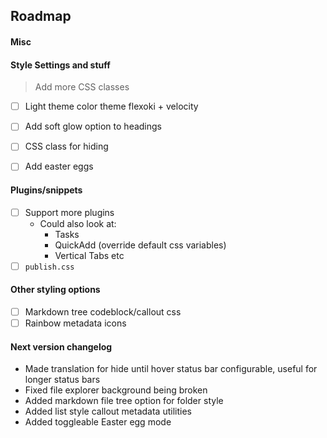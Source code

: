 ## Roadmap

#### Misc

#### Style Settings and stuff
> Add more CSS classes
- [ ] Light theme color theme flexoki + velocity
- [ ] Add soft glow option to headings
- [ ] CSS class for hiding 
- [ ] Add easter eggs



#### Plugins/snippets
- [ ] Support more plugins
  - Could also look at:
    - Tasks
    <!-- - Excalidraw (too difficult to style) -->
    - QuickAdd (override default css variables)
    - Vertical Tabs etc
- [ ] `publish.css`

#### Other styling options
- [ ] Markdown tree codeblock/callout css
- [ ] Rainbow metadata icons
<!-- - [ ] PDF export styling (class select). Not happening when it is impossible to debug -->

#### Next version changelog
- Made translation for hide until hover status bar configurable, useful for longer status bars
- Fixed file explorer background being broken
- Added markdown file tree option for folder style
- Added list style callout metadata utilities
- Added toggleable Easter egg mode